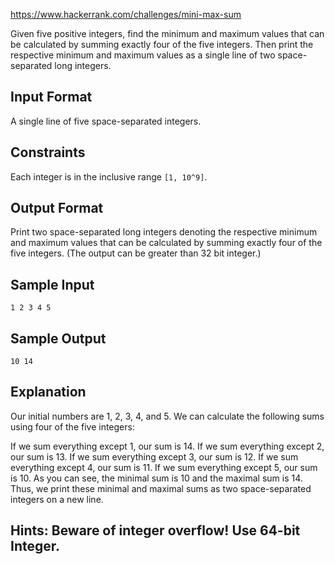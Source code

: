 https://www.hackerrank.com/challenges/mini-max-sum

Given five positive integers, find the minimum and maximum values that can be calculated by summing exactly four of the five integers. Then print the respective minimum and maximum values as a single line of two space-separated long integers.

## Input Format

A single line of five space-separated integers.

## Constraints

Each integer is in the inclusive range `[1, 10^9]`.
## Output Format

Print two space-separated long integers denoting the respective minimum and maximum values that can be calculated by summing exactly four of the five integers. (The output can be greater than 32 bit integer.)

## Sample Input
```
1 2 3 4 5
```
## Sample Output
```
10 14
```
## Explanation

Our initial numbers are 1, 2, 3, 4, and 5. We can calculate the following sums using four of the five integers:

If we sum everything except 1, our sum is 14.
If we sum everything except 2, our sum is 13.
If we sum everything except 3, our sum is 12.
If we sum everything except 4, our sum is 11.
If we sum everything except 5, our sum is 10.
As you can see, the minimal sum is 10 and the maximal sum is 14. Thus, we print these minimal and maximal sums as two space-separated integers on a new line.

## Hints: Beware of integer overflow! Use 64-bit Integer.